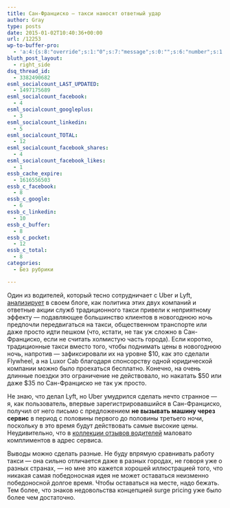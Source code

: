 ```yaml
---
title: Сан-Франциско — такси наносят ответный удар
author: Gray
type: posts
date: 2015-01-02T10:40:36+00:00
url: /12253
wp-to-buffer-pro:
  - 'a:4:{s:8:"override";s:1:"0";s:7:"message";s:0:"";s:6:"number";s:1:"1";s:16:"alternateMessage";s:0:"";}'
bluth_post_layout:
  - right_side
dsq_thread_id:
  - 3382490682
esml_socialcount_LAST_UPDATED:
  - 1497175689
esml_socialcount_facebook:
  - 4
esml_socialcount_googleplus:
  - 3
esml_socialcount_linkedin:
  - 5
esml_socialcount_TOTAL:
  - 12
esml_socialcount_facebook_shares:
  - 4
esml_socialcount_facebook_likes:
  - 1
essb_cache_expire:
  - 1616556503
essb_c_facebook:
  - 8
essb_c_google:
  - 6
essb_c_linkedin:
  - 10
essb_c_buffer:
  - 8
essb_c_pocket:
  - 12
essb_c_total:
  - 8
categories:
  - Без рубрики

---
```








Один из водителей, который тесно сотрудничает с Uber и Lyft, <a href="http://idrivesf.wordpress.com/2015/01/02/night-of-the-living-taxi-the-epic-rideshare-fail-of-nye-2015/" target="_blank">анализирует</a> в своем блоге, как политика этих двух компаний и ответные акции служб традиционного такси привели к неприятному эффекту — подавляющее большинство клиентов в новогоднюю ночь предпочли передвигаться на такси, общественном транспорте или даже просто идти пешком (что, кстати, не так уж сложно в Сан-Франциско, если не считать холмистую часть города). Если коротко, традиционные такси вместо того, чтобы поднимать цены в новогоднюю ночь, напротив — зафиксировали их на уровне $10, как это сделали Flywheel, а на Luxor Cab благодаря спонсорству одной юридической компании можно было проехаться бесплатно. Конечно, на очень длинные поездки это ограничение не действовало, но накатать $50 или даже $35 по Сан-Франциско не так уж просто.

Не знаю, что делал Lyft, но Uber умудрился сделать нечто странное — я, как пользователь, впервые зарегистрировавшийся в Сан-Франциско, получил от него письмо с предложением **не вызывать машину через сервис** в период с половины первого до половины третьего ночи, поскольку в это время будут действовать самые высокие цены. Неудивительно, что в <a href="http://idrivesf.wordpress.com/2015/01/02/uber-lyft-drivers-are-the-new-surge-price-whiners/" target="_blank">коллекции отзывов водителей</a> маловато комплиментов в адрес сервиса.

Выводы можно сделать разные. Не буду впрямую сравнивать работу такси — она сильно отличается даже в разных городах, не говоря уже о разных странах, — но мне это кажется хорошей иллюстрацией того, что никакая самая победоносная идея не может оставаться неизменно победоносной долгое время. Чтобы оставаться на месте, надо бежать. Тем более, что знаков недовольства концепцией surge pricing уже было более чем достаточно.